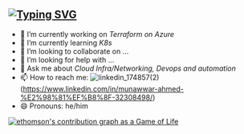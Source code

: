 ## [![Typing SVG](https://readme-typing-svg.demolab.com?font=Fira+Code&pause=1000&random=false&width=435&lines=Hi+There+%F0%9F%91%8B%2C+I'm+Munawwar;Asalamu+alaikum+😎)](https://git.io/typing-svg) 

- 🔭 I’m currently working on *Terraform on Azure*
- 🌱 I’m currently learning *K8s*
- 👯 I’m looking to collaborate on ...
- 🤔 I’m looking for help with ...
- 💬 Ask me about *Cloud Infra/Networking, Devops and automation*
- 📫 How to reach me: ![linkedin_174857(2)](https://github.com/munawwarahmed61/munawwarahmed61/assets/114436533/7fa4cb73-5ff9-4277-9a54-b262e165f928)(https://www.linkedin.com/in/munawwar-ahmed-%E2%98%81%EF%B8%8F-32308498/)
- 😄 Pronouns: he/him



[![ethomson's contribution graph as a Game of Life](https://github4life.herokuapp.com/ethomson.gif)](https://github4life.herokuapp.com/ethomson)
